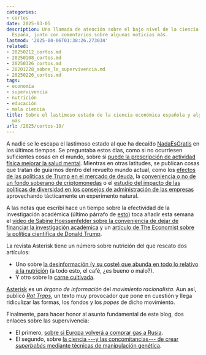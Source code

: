 ```yaml
---
categories:
- cortos
date: 2025-03-05
description: Una llamada de atención sobre el bajo nivel de la ciencia económica en
  España, junto con comentarios sobre algunas noticias más.
lastmod: '2025-04-06T01:38:26.273034'
related:
- 20250212_cortos.md
- 20250108_cortos.md
- 20250326_cortos.md
- 20201228_sobre_la_supervivencia.md
- 20250226_cortos.md
tags:
- economía
- supervivencia
- nutrición
- educación
- mala ciencia
title: Sobre el lastimoso estado de la ciencia económica española y algunos asuntos
  más
url: /2025/cortos-10/
---
```


A nadie se le escapa el lastimoso estado al que ha decaído [NadaEsGratis](https://nadaesgratis.es/) en los últimos tiempos. Se preguntaba estos días, como si no ocurriesen suficientes cosas en el mundo, sobre si
[puede la prescripción de actividad física mejorar la salud mental](https://nadaesgratis.es/admin/puede-la-prescripcion-de-actividad-fisica-mejorar-la-salud-mental).
Mientras en otras latitudes, se publican cosas que tratan de guiarnos dentro del revuelto mundo actual, como los
[efectos de las políticas de Trump en el mercado de deuda](https://www.economist.com/finance-and-economics/2025/02/25/meet-trumps-fiercest-opponent-the-bond-market),
la [conveniencia o no de un fondo soberano de criptomonedas](https://www.kentclarkcenter.org/filterable-categories/on-global-markets/a-government-crypto-fund/)
o el [estudio del impacto de las políticas de diversidad en los consejos de administración de las empresas](https://marginalrevolution.com/marginalrevolution/2025/02/mandated-board-diversity-does-not-increase-firm-value.html)
aprovechando tácticamente un experimento natural.

A las notas que escribí hace un tiempo sobre la efectividad de la investigación académica (último párrafo de [esto](/2025/cortos-07)) toca añadir esta semana el
[vídeo de Sabine Hoessenfelder sobre la conveniencia de dejar de financiar la investigación académica](https://www.youtube.com/watch?v=htb_n7ok9AU)
y un [artículo de The Economist sobre la política cientifíca de Donald Trump](https://www.economist.com/science-and-technology/2025/02/19/how-the-trump-administration-wants-to-reshape-american-science).

La revista Asterisk tiene un número sobre nutrición del que rescato dos artículos:
- Uno sobre [la desinformación (y su coste) que abunda en todo lo relativo a la nutrición](https://asteriskmag.com/issues/02/read-this-not-that-the-hidden-cost-of-nutrition-misinformation) (a todo esto, el café, ¿es bueno o malo?).
- Y otro sobre la [carne cultivada](https://asteriskmag.com/issues/02/is-cultivated-meat-for-real).

[Asterisk](https://asteriskmag.com/) es un _órgano de información_ del _movimiento racionalista_. Aun así, publicó [_Rat Traps_](https://asteriskmag.com/issues/08/rat-traps), un texto muy provocador que pone en cuestión y llega ridiculizar las formas, los fondos y los _popes_ de dicho movimiento.

Finalmente, para hacer honor al asunto fundamental de este blog, dos enlaces sobre las supervivencia:
- El primero, [sobre si Europa volverá a comprar gas a Rusia](https://www.economist.com/finance-and-economics/2025/02/16/will-europe-return-to-putins-gas).
- El segundo, sobre [la ciencia ---y las concomitancias--- de crear _superbebés_ mediante técnicas de manipulación genética](https://www.lesswrong.com/posts/DfrSZaf3JC8vJdbZL/how-to-make-superbabies).